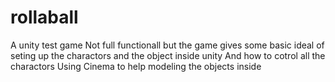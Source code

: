 rollaball
=========

A unity test game
Not full functionall but the game gives some basic ideal of seting up the charactors and the object inside unity
And how to cotrol all the charactors
Using Cinema to help modeling the objects inside
